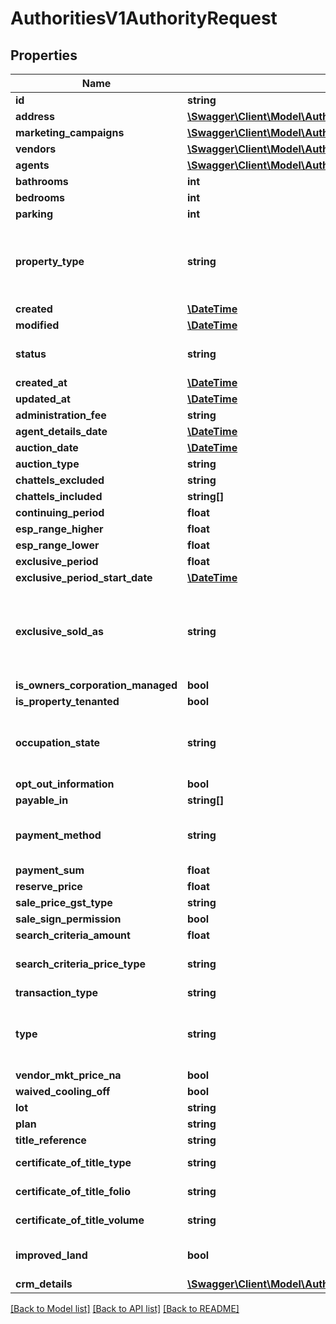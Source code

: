 # AuthoritiesV1AuthorityRequest

## Properties
Name | Type | Description | Notes
------------ | ------------- | ------------- | -------------
**id** | **string** |  | [optional] 
**address** | [**\Swagger\Client\Model\AuthoritiesV1Address**](AuthoritiesV1Address.md) |  | 
**marketing_campaigns** | [**\Swagger\Client\Model\AuthoritiesV1MarketingCampaignRequest[]**](AuthoritiesV1MarketingCampaignRequest.md) |  | [optional] 
**vendors** | [**\Swagger\Client\Model\AuthoritiesV1VendorRequest[]**](AuthoritiesV1VendorRequest.md) |  | [optional] 
**agents** | [**\Swagger\Client\Model\AuthoritiesV1AgentRequest[]**](AuthoritiesV1AgentRequest.md) |  | [optional] 
**bathrooms** | **int** |  | 
**bedrooms** | **int** |  | 
**parking** | **int** |  | 
**property_type** | **string** | Available options are: &#x60;ApartmentUnitFlat&#x60;, &#x60;House&#x60;, &#x60;Townhouse&#x60;, &#x60;VacantLand&#x60; | 
**created** | [**\DateTime**](\DateTime.md) |  | [optional] 
**modified** | [**\DateTime**](\DateTime.md) |  | [optional] 
**status** | **string** | Available options are: &#x60;draft&#x60;, &#x60;missing sign&#x60;, &#x60;executed&#x60; | [optional] 
**created_at** | [**\DateTime**](\DateTime.md) |  | [optional] 
**updated_at** | [**\DateTime**](\DateTime.md) |  | [optional] 
**administration_fee** | **string** |  | [optional] 
**agent_details_date** | [**\DateTime**](\DateTime.md) |  | [optional] 
**auction_date** | [**\DateTime**](\DateTime.md) |  | [optional] 
**auction_type** | **string** |  | [optional] 
**chattels_excluded** | **string** |  | [optional] 
**chattels_included** | **string[]** |  | [optional] 
**continuing_period** | **float** |  | [optional] 
**esp_range_higher** | **float** |  | [optional] 
**esp_range_lower** | **float** |  | [optional] 
**exclusive_period** | **float** |  | [optional] 
**exclusive_period_start_date** | [**\DateTime**](\DateTime.md) |  | [optional] 
**exclusive_sold_as** | **string** | Available options are: &#x60;Private Sale&#x60;, &#x60;Expression of Interest with the reserve to be advised prior to closing date&#x60; | [optional] 
**is_owners_corporation_managed** | **bool** |  | [optional] 
**is_property_tenanted** | **bool** |  | [optional] 
**occupation_state** | **string** | Available options are: &#x60;With vacant possession&#x60;, &#x60;Subject to any tenancy&#x60;, &#x60;Both&#x60; | [optional] 
**opt_out_information** | **bool** |  | [optional] 
**payable_in** | **string[]** |  | [optional] 
**payment_method** | **string** | Available options are: &#x60;Full purchase price&#x60;, &#x60;Payment of full deposit&#x60; | [optional] 
**payment_sum** | **float** |  | [optional] 
**reserve_price** | **float** |  | [optional] 
**sale_price_gst_type** | **string** |  | [optional] 
**sale_sign_permission** | **bool** |  | [optional] 
**search_criteria_amount** | **float** |  | [optional] 
**search_criteria_price_type** | **string** | Available options are: &#x60;amount&#x60;, &#x60;range&#x60;, &#x60;other&#x60; | [optional] 
**transaction_type** | **string** |  | [optional] 
**type** | **string** | Available options are: &#x60;Exclusive Auction&#x60;, &#x60;Exclusive Sale&#x60;, &#x60;General Sale&#x60;, &#x60;Appraisal&#x60; | 
**vendor_mkt_price_na** | **bool** |  | [optional] 
**waived_cooling_off** | **bool** |  | [optional] 
**lot** | **string** |  | [optional] 
**plan** | **string** |  | [optional] 
**title_reference** | **string** |  | [optional] 
**certificate_of_title_type** | **string** | This field is unique to SA | [optional] 
**certificate_of_title_folio** | **string** | This field is unique to SA | [optional] 
**certificate_of_title_volume** | **string** | This field is unique to SA | [optional] 
**improved_land** | **bool** | This field is unique to SA | [optional] [default to false]
**crm_details** | [**\Swagger\Client\Model\AuthoritiesV1CrmDetails**](AuthoritiesV1CrmDetails.md) |  | [optional] 

[[Back to Model list]](../../README.md#documentation-for-models) [[Back to API list]](../../README.md#documentation-for-api-endpoints) [[Back to README]](../../README.md)

